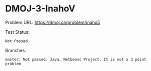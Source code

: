 # DMOJ-3-InahoV

Problem URL:
    https://dmoj.ca/problem/inaho5
    
Test Status:
    
    Not Passed.
    
Branches:

    master: Not passed. Java. Netbeans Project. It is not a 3 point problem
